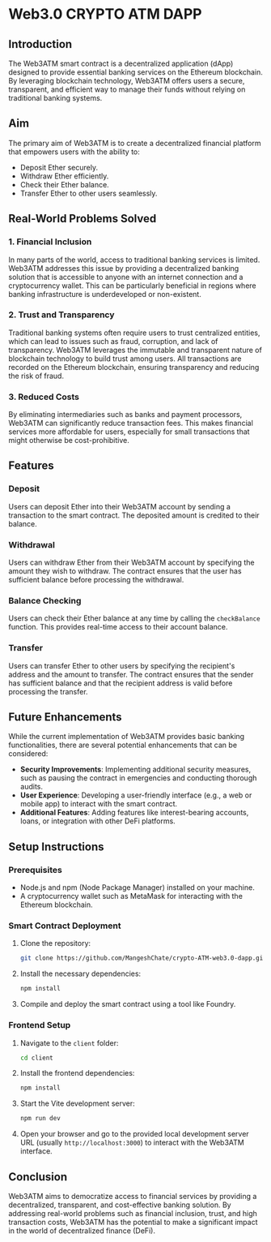 

# Web3.0 CRYPTO ATM DAPP 

## Introduction

The Web3ATM smart contract is a decentralized application (dApp) designed to provide essential banking services on the Ethereum blockchain. By leveraging blockchain technology, Web3ATM offers users a secure, transparent, and efficient way to manage their funds without relying on traditional banking systems.

## Aim

The primary aim of Web3ATM is to create a decentralized financial platform that empowers users with the ability to:

- Deposit Ether securely.
- Withdraw Ether efficiently.
- Check their Ether balance.
- Transfer Ether to other users seamlessly.

## Real-World Problems Solved

### 1. Financial Inclusion

In many parts of the world, access to traditional banking services is limited. Web3ATM addresses this issue by providing a decentralized banking solution that is accessible to anyone with an internet connection and a cryptocurrency wallet. This can be particularly beneficial in regions where banking infrastructure is underdeveloped or non-existent.

### 2. Trust and Transparency

Traditional banking systems often require users to trust centralized entities, which can lead to issues such as fraud, corruption, and lack of transparency. Web3ATM leverages the immutable and transparent nature of blockchain technology to build trust among users. All transactions are recorded on the Ethereum blockchain, ensuring transparency and reducing the risk of fraud.

### 3. Reduced Costs

By eliminating intermediaries such as banks and payment processors, Web3ATM can significantly reduce transaction fees. This makes financial services more affordable for users, especially for small transactions that might otherwise be cost-prohibitive.

## Features

### Deposit

Users can deposit Ether into their Web3ATM account by sending a transaction to the smart contract. The deposited amount is credited to their balance.

### Withdrawal

Users can withdraw Ether from their Web3ATM account by specifying the amount they wish to withdraw. The contract ensures that the user has sufficient balance before processing the withdrawal.

### Balance Checking

Users can check their Ether balance at any time by calling the `checkBalance` function. This provides real-time access to their account balance.

### Transfer

Users can transfer Ether to other users by specifying the recipient's address and the amount to transfer. The contract ensures that the sender has sufficient balance and that the recipient address is valid before processing the transfer.

## Future Enhancements

While the current implementation of Web3ATM provides basic banking functionalities, there are several potential enhancements that can be considered:

- **Security Improvements**: Implementing additional security measures, such as pausing the contract in emergencies and conducting thorough audits.
- **User Experience**: Developing a user-friendly interface (e.g., a web or mobile app) to interact with the smart contract.
- **Additional Features**: Adding features like interest-bearing accounts, loans, or integration with other DeFi platforms.

## Setup Instructions

### Prerequisites

- Node.js and npm (Node Package Manager) installed on your machine.
- A cryptocurrency wallet such as MetaMask for interacting with the Ethereum blockchain.

### Smart Contract Deployment

1. Clone the repository:
   ```sh
   git clone https://github.com/MangeshChate/crypto-ATM-web3.0-dapp.git
   
   ```

2. Install the necessary dependencies:
   ```sh
   npm install
   ```

3. Compile and deploy the smart contract using a tool like Foundry.

### Frontend Setup

1. Navigate to the `client` folder:
   ```sh
   cd client
   ```

2. Install the frontend dependencies:
   ```sh
   npm install
   ```

3. Start the Vite development server:
   ```sh
   npm run dev
   ```

4. Open your browser and go to the provided local development server URL (usually `http://localhost:3000`) to interact with the Web3ATM interface.

## Conclusion

Web3ATM aims to democratize access to financial services by providing a decentralized, transparent, and cost-effective banking solution. By addressing real-world problems such as financial inclusion, trust, and high transaction costs, Web3ATM has the potential to make a significant impact in the world of decentralized finance (DeFi).

